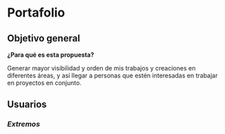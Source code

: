 # Portafolio
## Objetivo general
**¿Para qué es esta propuesta?**

Generar mayor visibilidad y orden de mis trabajos y creaciones en diferentes áreas, y así llegar a personas que estén interesadas en trabajar en proyectos en conjunto.

## Usuarios
### *Extremos*

